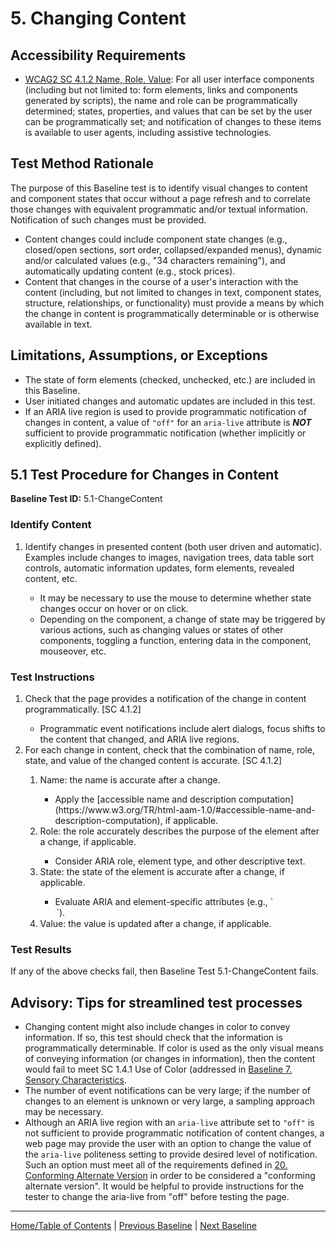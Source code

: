 # 5. Changing Content

Accessibility Requirements
--------------------------
-   [WCAG2 SC 4.1.2 Name, Role, Value](https://www.w3.org/TR/UNDERSTANDING-WCAG20/ensure-compat-rsv.html): For all user interface components (including but not limited to: form elements, links and components generated by scripts), the name and role can be programmatically determined; states, properties, and values that can be set by the user can be programmatically set; and notification of changes to these items is available to user agents, including assistive technologies.

Test Method Rationale
---------------------
The purpose of this Baseline test is to identify visual changes to content and component states that occur without a page refresh and to correlate those changes with equivalent programmatic and/or textual information. Notification of such changes must be provided.
-   Content changes could include component state changes (e.g., closed/open sections, sort order, collapsed/expanded menus), dynamic and/or calculated values (e.g., "34 characters remaining"), and automatically updating content (e.g., stock prices).
-   Content that changes in the course of a user's interaction with the content (including, but not limited to changes in text, component states, structure, relationships, or functionality) must provide a means by which the change in content is programmatically determinable or is otherwise available in text.

Limitations, Assumptions, or Exceptions
---------------------------------------
-   The state of form elements (checked, unchecked, etc.) are included in this Baseline.
-   User initiated changes and automatic updates are included in this test.
- If an ARIA live region is used to provide programmatic notification of changes in content, a value of `"off"` for an `aria-live` attribute is ***NOT*** sufficient to provide programmatic notification (whether implicitly or explicitly defined).

5.1 Test Procedure for Changes in Content
---------------------------------------------
**Baseline Test ID:** 5.1-ChangeContent
### Identify Content
<ol id="IC">
   <li id="IC-1">Identify changes in presented content (both user driven and automatic). Examples include changes to images, navigation trees, data table sort controls, automatic information updates, form elements, revealed content, etc.</li>
   <ul>
      <li>It may be necessary to use the mouse to determine whether state changes occur on hover or on click.</li>
      <li>Depending on the component, a change of state may be triggered by various actions, such as changing values or states of other components, toggling a function, entering data in the component, mouseover, etc.</li>
   </ul>
</ol>

### Test Instructions
<ol id="TI">
<li id="TI-1">Check that the page provides a notification of the change in content programmatically. [SC 4.1.2]</li>
   <ul>
      <li>Programmatic event notifications include alert dialogs, focus shifts to the content that changed, and ARIA live regions.</li>
   </ul>
<li id="TI-2">For each change in content, check that the combination of name, role, state, and value of the changed content is accurate. [SC 4.1.2]</li>
   <ol>
      <li id="TI-2i">Name: the name is accurate after a change. </li>
         <ul>
            <li>Apply the [accessible name and description computation](https://www.w3.org/TR/html-aam-1.0/#accessible-name-and-description-computation), if applicable.</li>
         </ul>
      <li id="TI-2ii">Role: the role accurately describes the purpose of the element after a change, if applicable.</li>
         <ul>
            <li>Consider ARIA role, element type, and other descriptive text.</li>
         </ul>
      <li id="TI-2iii">State: the state of the element is accurate after a change, if applicable.</li>
         <ul>
            <li>Evaluate ARIA and element-specific attributes (e.g., `<option selected=”true”>`).</li>
         </ul>
      <li id="TI-2iv">Value: the value is updated after a change, if applicable.</li>
   </ol>
</ol>

### Test Results
<p id="TR-1">If any of the above checks fail, then Baseline Test 5.1-ChangeContent fails.</p>

Advisory: Tips for streamlined test processes
---------------------------------------------

- Changing content might also include changes in color to convey information. If so, this test should check that the information is programmatically determinable. If color is used as the only visual means of conveying information (or changes in information), then the content would fail to meet SC 1.4.1 Use of Color (addressed in [Baseline 7. Sensory Characteristics](07Sensory.md).
- The number of event notifications can be very large; if the number of changes to an element is unknown or very large, a sampling approach may be necessary.
- Although an ARIA live region with an `aria-live` attribute set to `"off"` is not sufficient to provide programmatic notification of content changes, a web page may provide the user with an option to change the value of the `aria-live` politeness setting to provide desired level of notification. Such an option must meet all of the requirements defined in [20. Conforming Alternate Version](20AlternateVersions.md) in order to be considered a "conforming alternate version". It would be helpful to provide instructions for the tester to change the aria-live from "off" before testing the page.

----------------------------------------
[Home/Table of Contents](index.md) | [Previous Baseline](04RepetitiveContent.md) | [Next Baseline](06Images.md)

